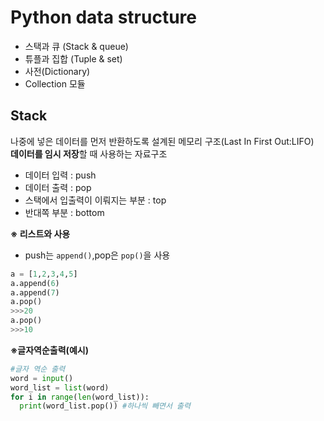 # Python data structure
- 스택과 큐 (Stack & queue)
- 튜플과 집합 (Tuple & set)
- 사전(Dictionary)
- Collection 모듈

## Stack 
나중에 넣은 데이터를 먼저 반환하도록 설계된 메모리 구조(Last In First Out:LIFO)<br>
**데이터를 임시 저장**할 때 사용하는 자료구조<br>
- 데이터 입력 : push
- 데이터 출력 : pop
- 스택에서 입출력이 이뤄지는 부분 : top
- 반대쪽 부분 : bottom

**※ 리스트와 사용** 
- push는 ```append()```,pop은 ```pop()```을 사용
```python
a = [1,2,3,4,5]
a.append(6)
a.append(7)
a.pop()
>>>20
a.pop()
>>>10
```

**※글자역순출력(예시)**
```python
#글자 역순 출력
word = input()
word_list = list(word)
for i in range(len(word_list)):
  print(word_list.pop()) #하나씩 빼면서 출력
```
